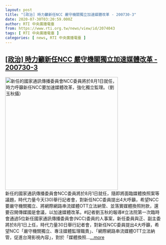 ```yaml
---
layout: post
title: "[政治] 時力籲新任NCC 嚴守機關獨立加速媒體改革 - 200730-3"
date: 2020-07-30T03:20:59.000Z
author: RTI 中央廣播電臺
from: https://www.rti.org.tw/news/view/id/2074043
tags: [ RTI 中央廣播電臺 ]
categories: [ news, RTI 中央廣播電臺 ]
---
```

<!--1596079259000-->
[[政治] 時力籲新任NCC 嚴守機關獨立加速媒體改革 - 200730-3](https://www.rti.org.tw/news/view/id/2074043)
------

<div>
<img src="https://static.rti.org.tw/assets/thumbnails/2020/07/30/1066ecf8dd58f4c12574bb9b2b323b3e.jpg" width="360" alt="新任的國家通訊傳播委員會NCC委員將於8月1日就任，時力呼籲新任NCC要加速媒體改革，強化獨立監理。（劉玉秋攝）" title="新任的國家通訊傳播委員會NCC委員將於8月1日就任，時力呼籲新任NCC要加速媒體改革，強化獨立監理。（劉玉秋攝）"><br>新任的國家通訊傳播委員會NCC委員將於8月1日就任，隨即將面臨媒體換照案等議題，時代力量今天(30)舉行記者會，對新任NCC委員提出4大呼籲，希望NCC要嚴守機關獨立、將網際網路串流媒體OTT立法納管、並落實媒體換照附款，還要召開傳媒國是會議，以加速媒體改革。#記者劉玉秋的報導#立法院第一次臨時會通過5位新任國家通訊傳播委員會(NCC)委員的人事案，新任委員與正、副主委將於8月1日上任，時代力量30日舉行記者會，對新任NCC委員提出4大呼籲，希望NCC「嚴守機關獨立、專注媒體監理職責」、「網際網路串流媒體OTT立法納管，促進台灣影視內容」，對於「媒體換照...<a target="_blank" href="https://www.rti.org.tw/news/view/id/2074043">...more</a>
</div>
